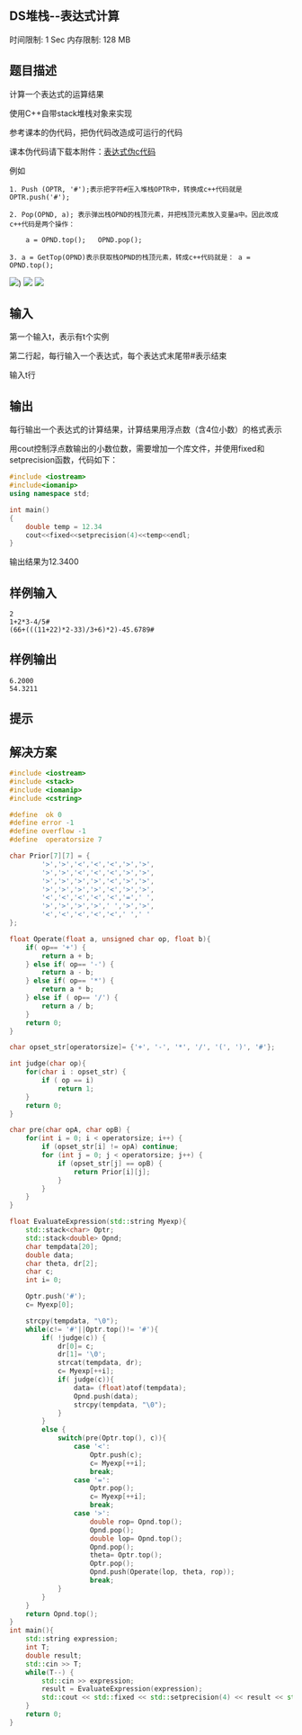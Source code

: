 ## DS堆栈--表达式计算

时间限制: 1 Sec  内存限制: 128 MB

## 题目描述
计算一个表达式的运算结果

使用C++自带stack堆栈对象来实现

参考课本的伪代码，把伪代码改造成可运行的代码

课本伪代码请下载本附件：[表达式伪c代码](http://172.31.221.14/JudgeOnline/upload/201309/ALGO0304.TXT)

例如
```text
1. Push (OPTR, '#');表示把字符#压入堆栈OPTR中，转换成c++代码就是OPTR.push('#');

2. Pop(OPND, a); 表示弹出栈OPND的栈顶元素，并把栈顶元素放入变量a中。因此改成c++代码是两个操作：

    a = OPND.top();   OPND.pop();

3. a = GetTop(OPND)表示获取栈OPND的栈顶元素，转成c++代码就是： a = OPND.top(); 
```
![](https://raw.githubusercontent.com/Alikas0/files/master/img/20190924205556.png))
![](https://raw.githubusercontent.com/Alikas0/files/master/img/20190924205645.png)
![](https://raw.githubusercontent.com/Alikas0/files/master/img/20190924205700.png)

## 输入
第一个输入t，表示有t个实例

第二行起，每行输入一个表达式，每个表达式末尾带#表示结束

输入t行

## 输出
每行输出一个表达式的计算结果，计算结果用浮点数（含4位小数）的格式表示

用cout控制浮点数输出的小数位数，需要增加一个库文件，并使用fixed和setprecision函数，代码如下：

```c++
#include <iostream>
#include<iomanip>
using namespace std;

int main()
{ 
    double temp = 12.34
    cout<<fixed<<setprecision(4)<<temp<<endl;
}
```

输出结果为12.3400

## 样例输入
```text
2
1+2*3-4/5#
(66+(((11+22)*2-33)/3+6)*2)-45.6789#
```

## 样例输出
```text
6.2000
54.3211
```

## 提示

## 解决方案
```c++
#include <iostream>
#include <stack>
#include <iomanip>
#include <cstring>

#define  ok 0
#define error -1
#define overflow -1
#define  operatorsize 7

char Prior[7][7] = {
        '>','>','<','<','<','>','>',
        '>','>','<','<','<','>','>',
        '>','>','>','>','<','>','>',
        '>','>','>','>','<','>','>',
        '<','<','<','<','<','=',' ',
        '>','>','>','>',' ','>','>',
        '<','<','<','<','<',' ',' '
};

float Operate(float a, unsigned char op, float b){
    if( op== '+') {
        return a + b;
    } else if( op== '-') {
        return a - b;
    } else if( op== '*') {
        return a * b;
    } else if ( op== '/') {
        return a / b;
    }
    return 0;
}

char opset_str[operatorsize]= {'+', '-', '*', '/', '(', ')', '#'};

int judge(char op){
    for(char i : opset_str) {
        if ( op == i)
            return 1;
    }
    return 0;
}

char pre(char opA, char opB) {
    for(int i = 0; i < operatorsize; i++) {
        if (opset_str[i] != opA) continue;
        for (int j = 0; j < operatorsize; j++) {
            if (opset_str[j] == opB) {
                return Prior[i][j];
            }
        }
    }
}

float EvaluateExpression(std::string Myexp){
    std::stack<char> Optr;
    std::stack<double> Opnd;
    char tempdata[20];
    double data;
    char theta, dr[2];
    char c;
    int i= 0;

    Optr.push('#');
    c= Myexp[0];

    strcpy(tempdata, "\0");
    while(c!= '#'||Optr.top()!= '#'){
        if( !judge(c)) {
            dr[0]= c;
            dr[1]= '\0';
            strcat(tempdata, dr);
            c= Myexp[++i];
            if( judge(c)){
                data= (float)atof(tempdata);
                Opnd.push(data);
                strcpy(tempdata, "\0");
            }
        }
        else {
            switch(pre(Optr.top(), c)){
                case '<':
                    Optr.push(c);
                    c= Myexp[++i];
                    break;
                case '=':
                    Optr.pop();
                    c= Myexp[++i];
                    break;
                case '>':
                    double rop= Opnd.top();
                    Opnd.pop();
                    double lop= Opnd.top();
                    Opnd.pop();
                    theta= Optr.top();
                    Optr.pop();
                    Opnd.push(Operate(lop, theta, rop));
                    break;
            }
        }
    }
    return Opnd.top();
}
int main(){
    std::string expression;
    int T;
    double result;
    std::cin >> T;
    while(T--) {
        std::cin >> expression;
        result = EvaluateExpression(expression);
        std::cout << std::fixed << std::setprecision(4) << result << std::endl;
    }
    return 0;
}
```
